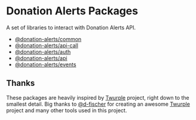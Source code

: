 # Donation Alerts Packages

A set of libraries to interact with Donation Alerts API.

-   [@donation-alerts/common](https://stimulcross.github.io/donation-alerts/modules/common.html)
-   [@donation-alerts/api-call](https://stimulcross.github.io/donation-alerts/modules/api_call.html)
-   [@donation-alerts/auth](https://stimulcross.github.io/donation-alerts/modules/auth.html)
-   [@donation-alerts/api](https://stimulcross.github.io/donation-alerts/modules/api.html)
-   [@donation-alerts/events](https://stimulcross.github.io/donation-alerts/modules/events.html)

## Thanks

These packages are heavily inspired by [Twurple](https://github.com/twurple/twurple/) project, right down to the smallest detail. Big thanks to [@d-fischer](https://github.com/d-fischer) for creating an awesome [Twurple](https://github.com/twurple/twurple/) project and many other tools used in this project.

